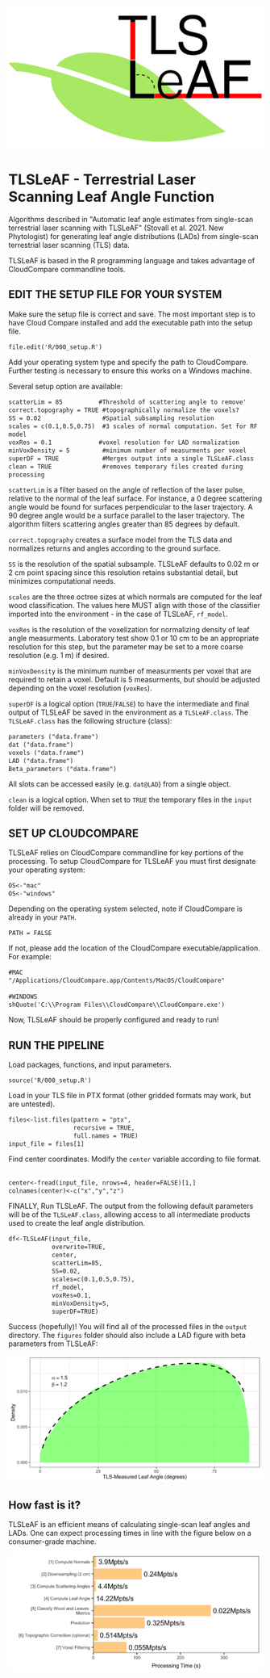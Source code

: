 ![TLSLeAF](TLSLeAF.png)

# TLSLeAF - Terrestrial Laser Scanning Leaf Angle Function
Algorithms described in "Automatic leaf angle estimates from single-scan terrestrial laser scanning with TLSLeAF" (Stovall et al. 2021. New Phytologist) for generating leaf angle distributions (LADs) from single-scan terrestrial laser scanning (TLS) data. 

TLSLeAF is based in the R programming language and takes advantage of CloudCompare commandline tools. 

## EDIT THE SETUP FILE FOR YOUR SYSTEM

Make sure the setup file is correct and save. The most important step is to have Cloud Compare installed and add the executable path into the setup file.

```{r,echo=FALSE}
file.edit('R/000_setup.R')
```

Add your operating system type and specify the path to CloudCompare. Further testing is necessary to ensure this works on a Windows machine.

Several setup option are available: 

```{r,echo=FALSE}
scatterLim = 85          #Threshold of scattering angle to remove'
correct.topography = TRUE #topographically normalize the voxels?
SS = 0.02                 #Spatial subsampling resolution
scales = c(0.1,0.5,0.75)  #3 scales of normal computation. Set for RF model
voxRes = 0.1             #voxel resolution for LAD normalization
minVoxDensity = 5         #minimum number of measurments per voxel
superDF = TRUE            #Merges output into a single TLSLeAF.class
clean = TRUE              #removes temporary files created during processing
```
`scatterLim` is a filter based on the angle of reflection of the laser pulse, relative to the normal of the leaf surface. For instance, a 0 degree scattering angle would be found for surfaces perpendicular to the laser trajectory. A 90 degree angle would be a surface parallel to the laser trajectory. The algorithm filters scattering angles greater than 85 degrees by default.

`correct.topography` creates a surface model from the TLS data and normalizes returns and angles according to the ground surface.

`SS` is the resolution of the spatial subsample. TLSLeAF defaults to 0.02 m or 2 cm point spacing since this resolution retains substantial detail, but minimizes computational needs.

`scales` are the three octree sizes at which normals are computed for the leaf wood classification. The values here MUST align with those of the classifier imported into the environment - in the case of TLSLeAF, `rf_model`.

`voxRes` is the resolution of the voxelization for normalizing density of leaf angle measurments. Laboratory test show 0.1 or 10 cm to be an appropriate resolution for this step, but the parameter may be set to a more coarse resolution (e.g. 1 m) if desired.

`minVoxDensity` is the minimum number of measurments per voxel that are required to retain a voxel. Default is 5 measurments, but should be adjusted depending on the voxel resolution (`voxRes`).

`superDF` is a logical option (`TRUE`/`FALSE`) to have the intermediate and final output of TLSLeAF be saved in the environment as a `TLSLeAF.class`. The `TLSLeAF.class` has the following structure (class):

```{r,echo=FALSE}
parameters ("data.frame")
dat ("data.frame")
voxels ("data.frame")
LAD ("data.frame")
Beta_parameters ("data.frame")
```
All slots can be accessed easily (e.g. `dat@LAD`) from a single object.

`clean` is a logical option. When set to `TRUE` the temporary files in the `input` folder will be removed.

## SET UP CLOUDCOMPARE

TLSLeAF relies on CloudCompare commandline for key portions of the processing. To setup CloudCompare for TLSLeAF you must first designate your operating system:

```{r,echo=FALSE}
OS<-"mac" 
OS<-"windows"
```
Depending on the operating system selected, note if CloudCompare is already in your `PATH`.

```{r,echo=FALSE}
PATH = FALSE
```

If not, please add the location of the CloudCompare executable/application. For example:

```{r,echo=FALSE}
#MAC
"/Applications/CloudCompare.app/Contents/MacOS/CloudCompare"

#WINDOWS
shQuote('C:\\Program Files\\CloudCompare\\CloudCompare.exe')
```

Now, TLSLeAF should be properly configured and ready to run!

## RUN THE PIPELINE
Load packages, functions, and input parameters.
```{r,echo=FALSE}
source('R/000_setup.R')
```

Load in your TLS file in PTX format (other gridded formats may work, but are untested).
```{r,echo=FALSE}
files<-list.files(pattern = "ptx", 
                  recursive = TRUE, 
                  full.names = TRUE)
input_file = files[1]

```

Find center coordinates. Modify the `center` variable according to file format.
```{r,echo=FALSE}

center<-fread(input_file, nrows=4, header=FALSE)[1,]
colnames(center)<-c("x","y","z")
```

FINALLY, Run TLSLeAF. The output from the following default parameters will be of the `TLSLeAF.class`, allowing access to all intermediate products used to create the leaf angle distribution.
```{r,echo=FALSE}
df<-TLSLeAF(input_file, 
            overwrite=TRUE,
            center, 
            scatterLim=85,
            SS=0.02, 
            scales=c(0.1,0.5,0.75),
            rf_model,
            voxRes=0.1,
            minVoxDensity=5,
            superDF=TRUE)
```

Success (hopefully)! You will find all of the processed files in the `output` directory.
The `figures` folder should also include a LAD figure with beta parameters from TLSLeAF:

![LAD](LAD.png)



## How fast is it?

TLSLeAF is an efficient means of calculating single-scan leaf angles and LADs. One can expect processing times in line with the figure below on a consumer-grade machine.

![Processing_speed](Processing_speed.png)
